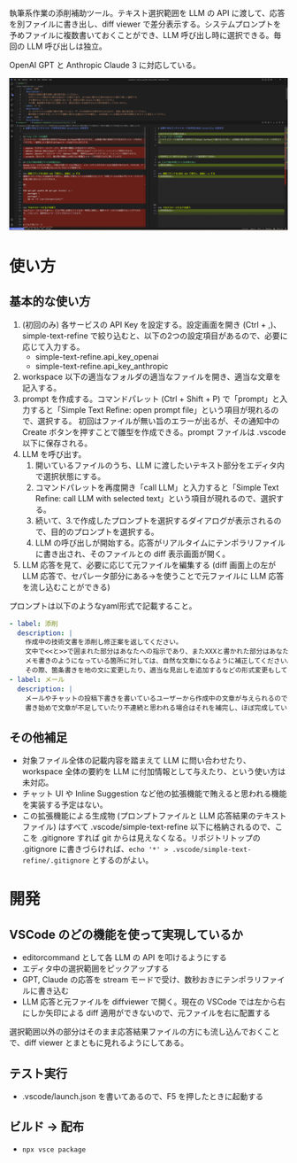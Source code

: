 執筆系作業の添削補助ツール。テキスト選択範囲を LLM の API に渡して、応答を別ファイルに書き出し、diff viewer で差分表示する。システムプロンプトを予めファイルに複数書いておくことができ、LLM 呼び出し時に選択できる。毎回の LLM 呼び出しは独立。

OpenAI GPT と Anthropic Claude 3 に対応している。

![screenshot](screenshot.png)

# 使い方
## 基本的な使い方
1. (初回のみ) 各サービスの API Key を設定する。設定画面を開き (Ctrl + ,)、simple-text-refine で絞り込むと、以下の2つの設定項目があるので、必要に応じて入力する。
   - simple-text-refine.api_key_openai
   - simple-text-refine.api_key_anthropic
2. workspace 以下の適当なフォルダの適当なファイルを開き、適当な文章を記入する。
3. prompt を作成する。コマンドパレット (Ctrl + Shift + P) で「prompt」と入力すると「Simple Text Refine: open prompt file」という項目が現れるので、選択する。
   初回はファイルが無い旨のエラーが出るが、その通知中の Create ボタンを押すことで雛型を作成できる。prompt ファイルは .vscode 以下に保存される。
4. LLM を呼び出す。
   1. 開いているファイルのうち、LLM に渡したいテキスト部分をエディタ内で選択状態にする。
   2. コマンドパレットを再度開き「call LLM」と入力すると「Simple Text Refine: call LLM with selected text」という項目が現れるので、選択する。
   3. 続いて、3.で作成したプロンプトを選択するダイアログが表示されるので、目的のプロンプトを選択する。
   4. LLM の呼び出しが開始する。応答がリアルタイムにテンポラリファイルに書き出され、そのファイルとの diff 表示画面が開く。
5. LLM 応答を見て、必要に応じて元ファイルを編集する (diff 画面上の左が LLM 応答で、セパレータ部分にある→を使うことで元ファイルに LLM 応答を流し込むことができる)

プロンプトは以下のようなyaml形式で記載すること。

```yml
- label: 添削
  description: |
    作成中の技術文書を添削し修正案を返してください。
    文中で<<と>>で囲まれた部分はあなたへの指示であり、またXXXと書かれた部分はあなたに埋めて欲しい箇所です。
    メモ書きのようになっている箇所に対しては、自然な文章になるように補正してください。
    その際、箇条書きを地の文に変更したり、適当な見出しを追加するなどの形式変更もしてかまいません。
- label: メール
  description: |
    メールやチャットの投稿下書きを書いているユーザーから作成中の文章が与えられるので、添削し修正案を返してください。
    書き始めで文章が不足していたり不連続と思われる場合はそれを補完し、ほぼ完成している場合は文体の改善などをメインに修正してください。
```

## その他補足
- 対象ファイル全体の記載内容を踏まえて LLM に問い合わせたり、workspace 全体の要約を LLM に付加情報として与えたり、という使い方は未対応。
- チャット UI や Inline Suggestion など他の拡張機能で賄えると思われる機能を実装する予定はない。
- この拡張機能による生成物 (プロンプトファイルと LLM 応答結果のテキストファイル) はすべて .vscode/simple-text-refine 以下に格納されるので、ここを .gitignore すれば git からは見えなくなる。リポジトリトップの .gitignore に書きづらければ、`echo '*' > .vscode/simple-text-refine/.gitignore` とするのがよい。

# 開発
## VSCode のどの機能を使って実現しているか
- editorcommand として各 LLM の API を叩けるようにする
- エディタ中の選択範囲をピックアップする
- GPT, Claude の応答を stream モードで受け、数秒おきにテンポラリファイルに書き込む
- LLM 応答と元ファイルを diffviewer で開く。現在の VSCode では左から右にしか矢印による diff 適用ができないので、元ファイルを右に配置する

選択範囲以外の部分はそのまま応答結果ファイルの方にも流し込んでおくことで、diff viewer とまともに見れるようにしてある。

## テスト実行
- .vscode/launch.json を書いてあるので、F5 を押したときに起動する

## ビルド → 配布
- `npx vsce package`
